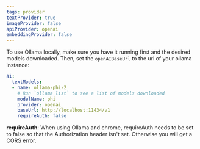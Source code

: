 ```yaml
---
tags: provider
textProvider: true
imageProvider: false
apiProvider: openai
embeddingProvider: false
---
```


To use Ollama locally, make sure you have it running first and the desired models downloaded.  Then, set the `openAIBaseUrl` to the url of your ollama instance:

```yaml
ai:
  textModels:
  - name: ollama-phi-2
    # Run `ollama list` to see a list of models downloaded
    modelName: phi
    provider: openai
    baseUrl: http://localhost:11434/v1
    requireAuth: false
```

**requireAuth**: When using Ollama and chrome, requireAuth needs to be set to false so that the Authorization header isn't set.  Otherwise you will get a CORS error.
